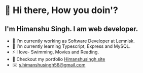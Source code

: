 # 👋 Hi there, How you doin'?
## I'm Himanshu Singh. I am web developer.

- 🔭 I’m currently working as Software Developer at Lemnisk.
- 🌱 I’m currently learning Typescript, Express and MySQL.
- ⚡ I love- Swimming, Movies and Reading.
- :link: Checkout my portfolio <a href='https://himanshusingh.site/'>Himanshusingh.site</a>
- :envelope: s.himanshusingh56@gmail.com



